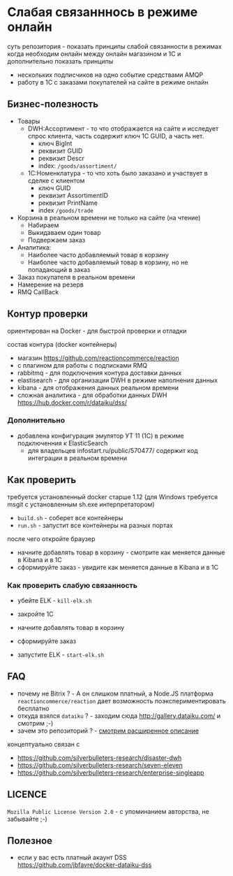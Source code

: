 # Слабая связанннось в режиме онлайн

суть репозитория - показать принципы слабой связанности в режимах когда необходим онлайн между онлайн магазином и 1С
и дополнительно показать принципы

* нескольких подписчиков на одно событие средствами AMQP
* работу в 1С с заказами покупателей на сайте в режиме онлайн

## Бизнес-полезность

* Товары
  * DWH:Ассортимент - то что отображается на сайте и исследует спрос клиента, часть содержит ключ 1С GUID, а часть нет.
    * ключ BigInt
    * реквизит GUID
    * реквизит Descr
    * index: `/goods/assortiment/`
  * 1C:Номенклатура - то что хоть было заказано и участвует в сделке с клиентом
    * ключ GUID
    * реквизит AssortimentID
    * реквизит PrintName
    * index `/goods/trade`
* Корзина в реальном времени не только на сайте (на чтение)
  * Набираем 
  * Выкидаваем один товар
  * Подвержаем заказ
* Аналитика:
  * Наиболее часто добавляемый товар в корзину
  * Наиболее часто добавляемый товар в корзину, но не попадающий в заказ
* Заказ покупателя в реальном времени
* Намерение на резерв
 * RMQ CallBack

## Контур проверки

ориентирован на Docker - для быстрой проверки и отладки

состав контура (docker контейнеры)

* магазин https://github.com/reactioncommerce/reaction
 * с плагином для работы с подписками RMQ
* rabbitmq - для подключения контура доставки данных
* elastisearch - для организации DWH в режиме наполнения данных
* kibana - для отображения данных реальном времени
* сложная аналитика - для обработки данных DWH https://hub.docker.com/r/dataiku/dss/

### Дополнительно

* добавлена конфигурация эмулятор УТ 11 (1С) в режиме подключенния к ElasticSearch 
  * для владельцев infostart.ru/public/570477/ содержит код интеграции в реальном времени

## Как проверить

требуется установленный docker старше 1.12 (для Windows требуется msgit с установленным sh.exe интерпретатором)

* `build.sh` - соберет все контейнеры
* `run.sh` - запустит все контейнеры на разных портах

после чего откройте браузер

* начните добавлять товар в корзину - смотрите как меняется данные в Kibana и в 1С
* сформируйте заказ - увидите как меняется данные в Kibana и в 1С

### Как проверить слабую связанность

* убейте ELK - `kill-elk.sh`
* закройте 1С

* начните добавлять товар в корзину
* сформируйте заказ

* запустите ELK - `start-elk.sh`


## FAQ

* почему не Bitrix ?  - А он слишком платный, а Node.JS платформа `reactioncommerce/reaction` дает возможность поэкспериментировать бесплатно
* откуда взялся `dataiku` ? - заходим сюда http://gallery.dataiku.com/ и смотрим ;-)
* зачем это репозиторий ? - [смотрим расширенное описание](./docs/)

концептуально связан с

* https://github.com/silverbulleters-research/disaster-dwh
* https://github.com/silverbulleters-research/seven-eleven
* https://github.com/silverbulleters-research/enterprise-singleapp


## LICENCE

`Mozilla Public License Version 2.0` - c упоминанием авторства, не забывайте ;-)


## Полезное

* если у вас есть платный акаунт DSS https://github.com/jbfavre/docker-dataiku-dss

